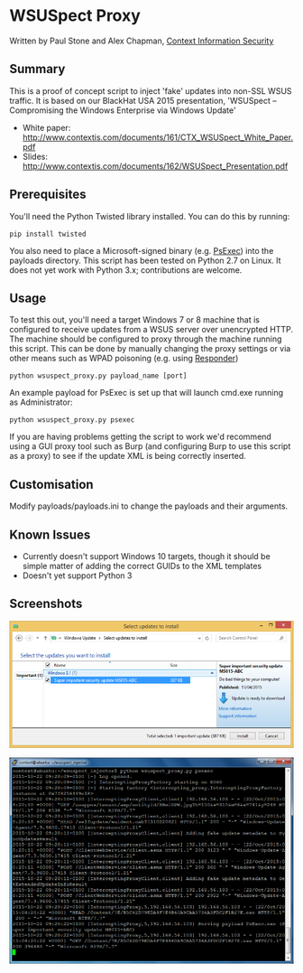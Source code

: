 # WSUSpect Proxy

Written by Paul Stone and Alex Chapman, [Context Information Security](http://www.contextis.com)

## Summary

This is a proof of concept script to inject 'fake' updates into non-SSL WSUS traffic.
It is based on our BlackHat USA 2015 presentation, 'WSUSpect – Compromising the Windows Enterprise via Windows Update'

- White paper: http://www.contextis.com/documents/161/CTX_WSUSpect_White_Paper.pdf
- Slides: http://www.contextis.com/documents/162/WSUSpect_Presentation.pdf

## Prerequisites
You'll need the Python Twisted library installed. You can do this by running:
```
pip install twisted
```

You also need to place a Microsoft-signed binary (e.g. [PsExec](https://technet.microsoft.com/en-gb/sysinternals/bb897553.aspx)) into the payloads directory. 
This script has been tested on Python 2.7 on Linux. It does not yet work with Python 3.x; contributions are welcome.
 
## Usage
To test this out, you'll need a target Windows 7 or 8 machine that is configured to receive updates 
from a WSUS server over unencrypted HTTP. The machine should be configured to proxy through the 
machine running this script. This can be done by manually changing the proxy settings or via other
means such as WPAD poisoning (e.g. using [Responder](https://github.com/SpiderLabs/Responder))
```
python wsuspect_proxy.py payload_name [port]
```
An example payload for PsExec is set up that will launch cmd.exe running as Administrator:
```
python wsuspect_proxy.py psexec
```

If you are having problems getting the script to work we'd recommend using a GUI proxy tool
such as Burp (and configuring Burp to use this script as a proxy) to see if the update XML 
is being correctly inserted.

## Customisation
Modify payloads/payloads.ini to change the payloads and their arguments.

## Known Issues
- Currently doesn't support Windows 10 targets, though it should be simple matter of adding the correct GUIDs to the XML templates
- Doesn't yet support Python 3

## Screenshots

![WSUSpect in action](screenshots/fakeupdate.png "WSUSpect in action")

![WSUSpect script output](screenshots/output.png "WSUSpect script output")
